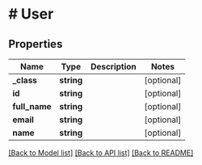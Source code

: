 # # User

## Properties

Name | Type | Description | Notes
------------ | ------------- | ------------- | -------------
**_class** | **string** |  | [optional]
**id** | **string** |  | [optional]
**full_name** | **string** |  | [optional]
**email** | **string** |  | [optional]
**name** | **string** |  | [optional]

[[Back to Model list]](../../README.md#models) [[Back to API list]](../../README.md#endpoints) [[Back to README]](../../README.md)

